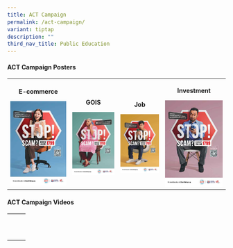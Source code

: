 ```yaml
---
title: ACT Campaign
permalink: /act-campaign/
variant: tiptap
description: ""
third_nav_title: Public Education
---
```

<h4><strong>ACT Campaign Posters</strong></h4>
<p></p>
<table style="minWidth: 100px">
<colgroup>
<col>
<col>
<col>
<col>
</colgroup>
<tbody>
<tr>
<th rowspan="1" colspan="1">
<p>E-commerce</p>
<div class="isomer-image-wrapper">
<img style="width: 100%" height="auto" width="100%" alt="" src="/images/ACT Campaign/ACT Phase 2/ACT_CHECK_Campaign_Ecomm_KV.jpg">
</div>
</th>
<th rowspan="1" colspan="1">
<p>GOIS</p>
<div class="isomer-image-wrapper">
<img style="width: 100%" height="auto" width="100%" alt="" src="/images/ACT Campaign/ACT Phase 2/ACT_CHECK_Campaign_GOIS_KV.jpg">
</div>
</th>
<th rowspan="1" colspan="1">
<p>Job</p>
<div class="isomer-image-wrapper">
<img style="width: 100%" height="auto" width="100%" alt="" src="/images/ACT Campaign/ACT Phase 2/ACT_CHECK_Campaign_Job_KV.jpg">
</div>
</th>
<th rowspan="1" colspan="1">
<p>Investment</p>
<div class="isomer-image-wrapper">
<img style="width: 100%" height="auto" width="100%" alt="" src="/images/ACT Campaign/ACT Phase 2/ACT_CHECK_Campaign_Invest_KV.jpg">
</div>
</th>
</tr>
</tbody>
</table>
<p></p>
<h4><strong>ACT Campaign Videos</strong></h4>
<p></p>
<table style="minWidth: 75px">
<colgroup>
<col>
<col>
<col>
</colgroup>
<tbody>
<tr>
<th rowspan="1" colspan="1">
<p></p>
</th>
<th rowspan="1" colspan="1">
<p></p>
</th>
<th rowspan="1" colspan="1">
<p></p>
</th>
</tr>
<tr>
<td rowspan="1" colspan="1">
<p></p>
</td>
<td rowspan="1" colspan="1">
<p></p>
</td>
<td rowspan="1" colspan="1">
<p></p>
</td>
</tr>
<tr>
<td rowspan="1" colspan="1">
<p></p>
</td>
<td rowspan="1" colspan="1">
<p></p>
</td>
<td rowspan="1" colspan="1">
<p></p>
</td>
</tr>
</tbody>
</table>
<p></p>